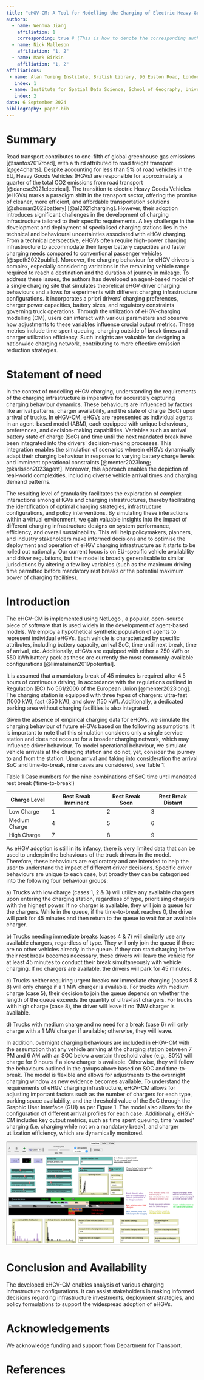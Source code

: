```yaml
---
title: "eHGV-CM: A Tool for Modelling the Charging of Electric Heavy-Goods Vehicles"
authors:
  - name: Wenhua Jiang
    affiliation: 1
    corresponding: true # (This is how to denote the corresponding author)
  - name: Nick Malleson
    affiliation: "1, 2"
  - name: Mark Birkin
    affiliation: "1, 2"
affiliations:
 - name: Alan Turing Institute, British Library, 96 Euston Road, London NW1 2DB, United Kingdom
   index: 1
 - name: Institute for Spatial Data Science, School of Geography, University of Leeds, Woodhouse Lane, Leeds LS2 9JT, United Kingdom
   index: 2
date: 6 September 2024
bibliography: paper.bib
---
```


# Summary

Road transport contributes to one-fifth of global greenhouse gas emissions [@santos2017road], with a third attributed to road freight transport [@ge4charts]. Despite accounting for less than 5% of road vehicles in the EU, Heavy Goods Vehicles (HGVs) are responsible for approximately a quarter of the total CO2 emissions from road transport [@danese2021electrical]. The transition to electric Heavy Goods Vehicles (eHGVs) marks a paradigm shift in the transport sector, offering the promise of cleaner, more efficient, and affordable transportation solutions [@shoman2023battery] [@al2021charging]. However, their adoption introduces significant challenges in the development of charging infrastructure tailored to their specific requirements. A key challenge in the development and deployment of specialised charging stations lies in the technical and behavioural uncertainties associated with eHGV charging. From a technical perspective, eHGVs often require high-power charging infrastructure to accommodate their larger battery capacities and faster charging needs compared to conventional passenger vehicles [@speth2022public]. Moreover, the charging behaviour for eHGV drivers is complex, especially considering variations in the remaining vehicle range required to reach a destination and the duration of journey in mileage. To address these issues, the authors has developed an agent-based model of a single charging site that simulates theoretical eHGV driver charging behaviours and allows for experiments with different charging infrastructure configurations. It incorporates a priori drivers’ charging preferences, charger power capacities, battery sizes, and regulatory constraints governing truck operations. Through the utilization of eHGV-charging modelling (CM), users can interact with various parameters and observe how adjustments to these variables influence crucial output metrics. These metrics include time spent queuing, charging outside of break times and charger utilization efficiency. Such insights are valuable for designing a nationwide charging network, contributing to more effective emission reduction strategies. 

# Statement of need

In the context of modelling eHGV charging, understanding the requirements of the charging infrastructure is imperative for accurately capturing charging behaviour dynamics. These behaviours are influenced by factors like arrival patterns, charger availability, and the state of charge (SoC) upon arrival of trucks. In eHGV-CM, eHGVs are represented as individual agents in an agent-based model (ABM), each equipped with unique behaviours, preferences, and decision-making capabilities. Variables such as arrival battery state of charge (SoC) and time until the next mandated break have been integrated into the drivers' decision-making processes. This integration enables the simulation of scenarios wherein eHGVs dynamically adapt their charging behaviour in response to varying battery charge levels and imminent operational constraints [@menter2023long; @karlsson2023agent]. Moreover, this approach enables the depiction of real-world complexities, including diverse vehicle arrival times and charging demand patterns. 

The resulting level of granularity facilitates the exploration of complex interactions among eHGVs and charging infrastructures, thereby facilitating the identification of optimal charging strategies, infrastructure configurations, and policy interventions. By simulating these interactions within a virtual environment, we gain valuable insights into the impact of different charging infrastructure designs on system performance, efficiency, and overall sustainability. This will help policymakers, planners, and industry stakeholders make informed decisions and to optimise the deployment and operation of eHGV charging infrastructure as it starts to be rolled out nationally. Our current focus is on EU-specific vehicle availability and driver regulations, but the model is broadly generalisable to similar jurisdictions by altering a few key variables (such as the maximum driving time permitted before mandatory rest breaks or the potential maximum power of charging facilities).


# Introduction

The eHGV-CM is implemented using NetLogo , a popular, open-source piece of software that is used widely in the development of agent-based models. We employ a hypothetical synthetic population of agents to represent individual eHGVs. Each vehicle is characterized by specific attributes, including battery capacity, arrival SoC, time until next break, time of arrival, etc. Additionally, eHGVs are equipped with either a 250 kWh or 550 kWh battery pack as these are currently the most commonly-available configurations [@liimatainen2019potential].

It is assumed that a mandatory break of 45 minutes is required after 4.5 hours of continuous driving, in accordance with the regulations outlined in Regulation (EC) No 561/2006 of the European Union [@menter2023long]. The charging station is equipped with three types of chargers: ultra-fast (1000 kW), fast (350 kW), and slow (150 kW). Additionally, a dedicated parking area without charging facilities is also integrated.

Given the absence of empirical charging data for eHGVs, we simulate the charging behaviour of future eHGVs based on the following assumptions.  It is important to note that this simulation considers only a single service station and does not account for a broader charging network, which may influence driver behaviour. To model operational behaviour, we simulate vehicle arrivals at the charging station and do not, yet, consider the journey to and from the station. Upon arrival and taking into consideration the arrival SoC and time-to-break, nine cases are considered, see Table 1: 

Table 1 Case numbers for the nine combinations of SoC time until mandated rest break (‘time-to-break’)

| Charge Level     | Rest Break Imminent| Rest Break Soon| Rest Break Distant|
|------------------|--------------------|-----------------|--------------------|
| Low Charge       | 1                  | 2               | 3                  |
| Medium Charge    | 4                  | 5               | 6                  |
| High Charge      | 7                  | 8               | 9                  |


As eHGV adoption is still in its infancy, there is very limited data that can be used to underpin the behaviours of the truck drivers in the model. Therefore, these behaviours are exploratory and are intended to help the user to understand the impact of different driver decisions. Specific driver behaviours are unique to each case, but broadly they can be categorised into the following four behaviour groups:

a) Trucks with low charge (cases 1, 2 & 3) will utilize any available chargers upon entering the charging station, regardless of type, prioritising chargers with the highest power. If no charger is available, they will join a queue for the chargers. While in the queue, if the time-to-break reaches 0, the driver will park for 45 minutes and then return to the queue to wait for an available charger. 

b) Trucks needing immediate breaks (cases 4 & 7) will similarly use any available chargers, regardless of type. They will only join the queue if there are no other vehicles already in the queue. If they can start charging before their rest break becomes necessary, these drivers will leave the vehicle for at least 45 minutes to conduct their break simultaneously with vehicle charging. If no chargers are available, the drivers will park for 45 minutes.

c) Trucks neither requiring urgent breaks nor immediate charging (cases 5 & 8) will only charge if a 1 MW charger is available. For trucks with medium charge (case 5), their decision to join the queue depends on whether the length of the queue exceeds the quantity of ultra-fast chargers. For trucks with high charge (case 8), the driver will leave if no 1MW charger is available.

d) Trucks with medium charge and no need for a break (case 6) will only charge with a 1 MW charger if available; otherwise, they will leave.

In addition, overnight charging behaviours are included in eHGV-CM with the assumption that any vehicle arriving at the charging station between 7 PM and 6 AM with an SOC below a certain threshold value (e.g., 80%) will charge for 9 hours if a slow charger is available. Otherwise, they will follow the behaviours outlined in the groups above based on SOC and time-to-break. The model is flexible and  allows for adjustments to the overnight charging window as new evidence becomes available. 
To understand the requirements of eHGV charging infrastructure, eHGV-CM allows for adjusting important factors such as the number of chargers for each type, parking space availability, and the threshold value of the SoC through the Graphic User Interface (GUI) as per Figure 1. The model also allows for the configuration of different arrival profiles for each case. Additionally,  eHGV-CM includes key output metrics, such as time spent queuing, time ‘wasted’ charging (i.e. charging while not on a mandatory break), and charger utilization efficiency, which are dynamically monitored.

![Caption for example figure.](figure1.png)



# Conclusion and Availability

The developed eHGV-CM enables analysis of various charging infrastructure configurations. It can assist stakeholders in making informed decisions regarding infrastructure investments, deployment strategies, and policy formulations to support the widespread adoption of eHGVs. 

# Acknowledgements 
We acknowledge funding and support from Department for Transport.

# References
